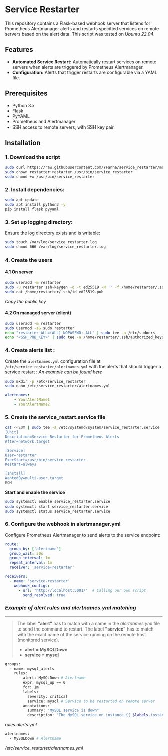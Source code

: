 ﻿# Service Restarter

This repository contains a Flask-based webhook server that listens for Prometheus Alertmanager alerts and restarts specified services on remote servers based on the alert data. This script was tested on _Ubuntu 22.04_.

## Features
- **Automated Service Restart:** Automatically restart services on remote servers when alerts are triggered by Prometheus Alertmanager.
- **Configuration:** Alerts that trigger restarts are configurable via a YAML file.

## Prerequisites
- Python 3.x
- Flask
- PyYAML
- Prometheus and Alertmanager
- SSH access to remote servers, with SSH key pair.

## Installation

### 1. **Download the script**
```bash
sudo curl https://raw.githubusercontent.com/YFanha/service_restarter/main/service_restarter -o /usr/bin/service_restarter
sudo chown restarter:restarter /usr/bin/service_restarter
sudo chmod +x /usr/bin/service_restarter
```

### 2. **Install dependencies:**
```bash
sudo apt update
sudo apt install python3 -y
pip install flask pyyaml
```

### 3. **Set up logging directory:**
Ensure the log directory exists and is writable:
```bash
sudo touch /var/log/service_restarter.log
sudo chmod 666 /var/log/service_restarter.log
```

### 4. **Create the users**
#### 4.1 On server
```bash
sudo useradd -m restarter
sudo -u restarter ssh-keygen -q -t ed25519 -N '' -f /home/restarter/.ssh/id_ed5519
sudo cat /home/restarter/.ssh/id_ed25519.pub
```
_Copy the public key_
#### 4.2 On managed server (client)
```bash
sudo useradd -m restarter 
sudo usermod -aG sudo restarter 
echo "restarter ALL=(ALL) NOPASSWD: ALL" | sudo tee -a /etc/sudoers
echo "<SSH_PUB_KEY>" | sudo tee -a /home/restarter/.ssh/authorized_keys
```

### 4. **Create alerts list :**
Create the `alertnames.yml` configuration file at `/etc/service_restarter/alertnames.yml` with the alerts that should trigger a service restart :
_An example can be found [here](https://raw.githubusercontent.com/YFanha/service_restarter/main/alertnames.yml.example)_
```bash
sudo mkdir -p /etc/service_restarter
sudo nano /etc/service_restarter/alertnames.yml
```
```yaml
alertnames:
    - YourAlertName1
    - YourAlertName2
```

### 5. **Create the service_restart.service file**
```bash
cat <<EOM | sudo tee -a /etc/systemd/system/service_restarter.service
[Unit]
Description=Service Restarter for Prometheus Alerts
After=network.target

[Service] 
User=restarter
ExecStart=/usr/bin/service_restarter
Restart=always

[Install]
WantedBy=multi-user.target
EOM
```

**Start and enable the service**
```bash
sudo systemctl enable service_restarter.service
sudo systemctl start service_restarter.service
sudo systemctl status service_restarter.service
```

### 6. **Configure the webhook in alertmanager.yml**
Configure Prometheus Alertmanager to send alerts to the service endpoint:
```yaml
route:
  group_by: ['alertname']
  group_wait: 30s
  group_interval: 1m
  repeat_interval: 1m
  receiver: 'service-restarter'

receivers:
  - name: 'service-restarter'
    webhook_configs:
      - url: 'http://localhost:5001/'  # Calling our own script
        send_resolved: true
```

### *Example of alert rules and alertnames.yml matching*
---
> The label **"alert"** has to match with a name in the _alertnames.yml_ file to send the command to restart.
The label **"service"** has to match with the exact name of the service running on the remote host (monitored service).
> - **alert = MySQLDown**
> - **service = mysql**
```bash
groups:
  - name: mysql_alerts
    rules:
      - alert: MySQLDown # Alertname
        expr: mysql_up == 0
        for: 1m
        labels:
          severity: critical
          service: mysql # Service to be restarted on remote server
        annotations:
          summary: "MySQL service is down"
          description: "The MySQL service on instance {{ $labels.instance }}
```
_rules.alerts.yml_

```bash
alertnames:
  - MySQLDown # Alertname 
```
_/etc/service_restarter/alertnames.yml_


